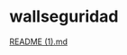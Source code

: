 # wallseguridad
[README (1).md](https://github.com/Tecnicanet-BA/wallseguridad/files/14300807/README.1.md)
